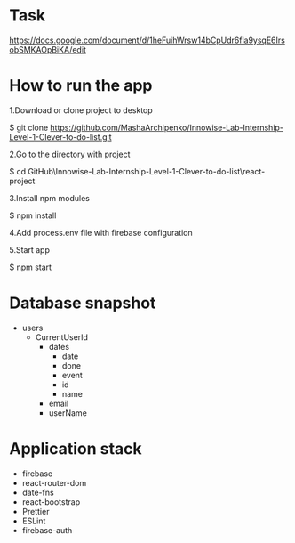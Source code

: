 # Task 
https://docs.google.com/document/d/1heFuihWrsw14bCpUdr6fla9ysqE6IrsobSMKAOpBiKA/edit

# How to run the app

1.Download or clone project to desktop

$ git clone https://github.com/MashaArchipenko/Innowise-Lab-Internship-Level-1-Clever-to-do-list.git

2.Go to the directory with project

$ cd GitHub\Innowise-Lab-Internship-Level-1-Clever-to-do-list\react-project

3.Install npm modules

$ npm install

4.Add process.env file with firebase configuration

5.Start app

$ npm start

# Database snapshot

* users
    * CurrentUserId
        * dates
            * date
            * done
            * event
            * id
            * name
        * email
        * userName
    



# Application stack

- firebase
- react-router-dom
- date-fns
- react-bootstrap
- Prettier
- ESLint
- firebase-auth





